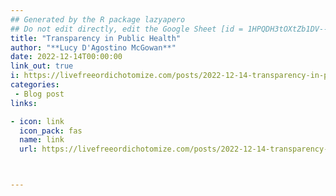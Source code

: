```yaml
---
## Generated by the R package lazyapero
## Do not edit directly, edit the Google Sheet [id = 1HPQDH3tOXtZb1DV--8wR9CKAzUz5aywWc2vM3OQ5SrU]
title: "Transparency in Public Health"
author: "**Lucy D'Agostino McGowan**"
date: 2022-12-14T00:00:00
link_out: true
i: https://livefreeordichotomize.com/posts/2022-12-14-transparency-in-public-health/
categories:
 - Blog post
links:

- icon: link
  icon_pack: fas
  name: link
  url: https://livefreeordichotomize.com/posts/2022-12-14-transparency-in-public-health/



---
```





